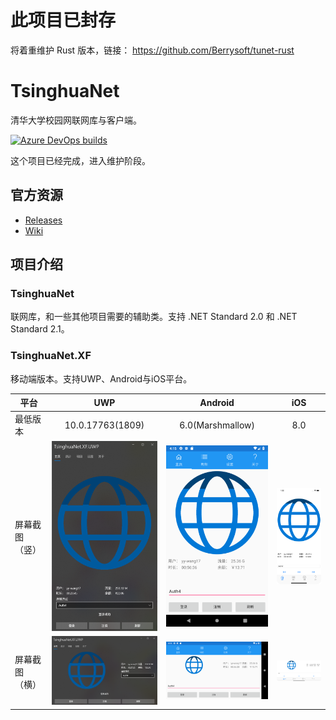 # 此项目已封存
将着重维护 Rust 版本，链接： https://github.com/Berrysoft/tunet-rust

# TsinghuaNet
清华大学校园网联网库与客户端。

[![Azure DevOps builds](https://strawberry-vs.visualstudio.com/TsinghuaNet/_apis/build/status/Berrysoft.TsinghuaNet?branch=master)](https://strawberry-vs.visualstudio.com/TsinghuaNet/_build?definitionId=2)

这个项目已经完成，进入维护阶段。

## 官方资源
* [Releases](https://github.com/Berrysoft/TsinghuaNet/releases)
* [Wiki](https://github.com/Berrysoft/TsinghuaNet/wiki)

## 项目介绍
### TsinghuaNet
联网库，和一些其他项目需要的辅助类。支持 .NET Standard 2.0 和 .NET Standard 2.1。

### TsinghuaNet.XF
移动端版本。支持UWP、Android与iOS平台。

| 平台           |                UWP                 |                  Android                   |                iOS                 |
| -------------- | :--------------------------------: | :----------------------------------------: | :--------------------------------: |
| 最低版本       |          10.0.17763(1809)          |              6.0(Marshmallow)              |                8.0                 |
| 屏幕截图（竖） | ![UWP](./Screenshots/XF.UWP.v.png) | ![Android](./Screenshots/XF.Android.v.png) | ![iOS](./Screenshots/XF.iOS.v.png) |
| 屏幕截图（横） | ![UWP](./Screenshots/XF.UWP.h.png) | ![Android](./Screenshots/XF.Android.h.png) | ![iOS](./Screenshots/XF.iOS.h.png) |
